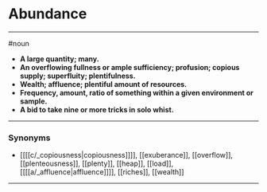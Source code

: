 # Abundance
---
#noun
- **A large quantity; many.**
- **An overflowing fullness or ample sufficiency; profusion; copious supply; superfluity; plentifulness.**
- **Wealth; affluence; plentiful amount of resources.**
- **Frequency, amount, ratio of something within a given environment or sample.**
- **A bid to take nine or more tricks in solo whist.**
---
### Synonyms
- [[[[c/_copiousness|copiousness]]]], [[exuberance]], [[overflow]], [[plenteousness]], [[plenty]], [[heap]], [[load]], [[[[a/_affluence|affluence]]]], [[riches]], [[wealth]]
---
